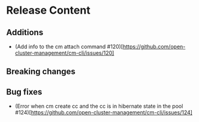 [comment]: # ( Copyright Contributors to the Open Cluster Management project )
# Release Content
## Additions
- (Add info to the cm attach command #120)[https://github.com/open-cluster-management/cm-cli/issues/120]
## Breaking changes

## Bug fixes

- (Error when cm create cc and the cc is in hibernate state in the pool #124)[https://github.com/open-cluster-management/cm-cli/issues/124]

